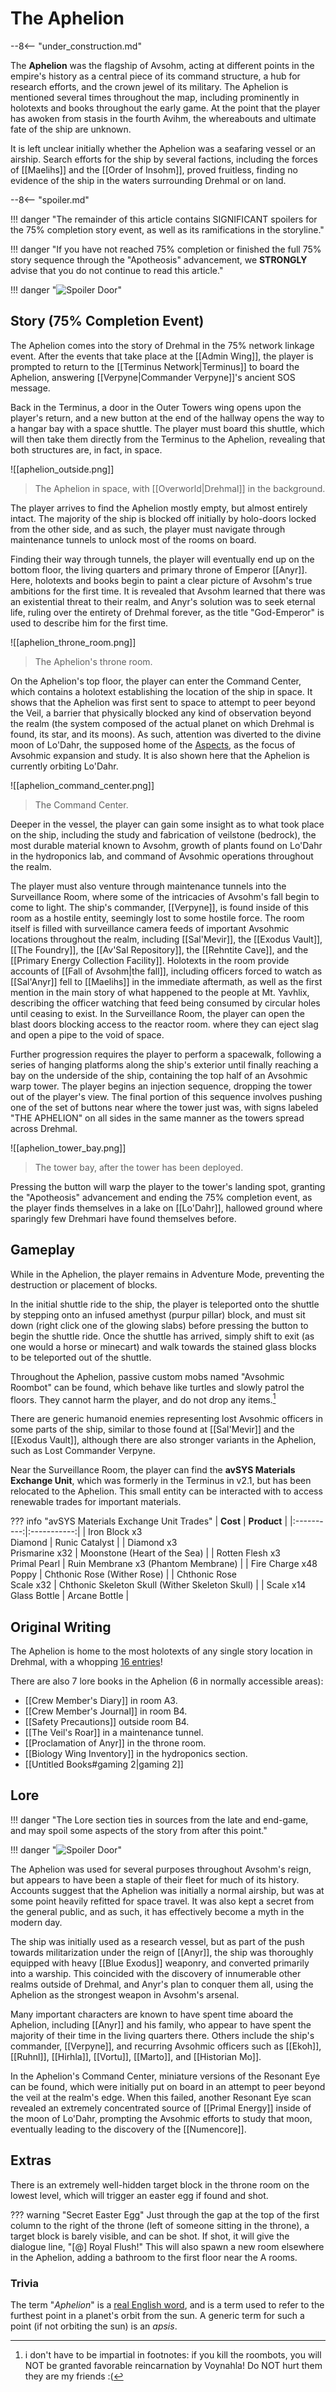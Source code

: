 # The Aphelion

--8<-- "under_construction.md"

The **Aphelion** was the flagship of Avsohm, acting at different points in the empire's history as a central piece of its command structure, a hub for research efforts, and the crown jewel of its military. The Aphelion is mentioned several times throughout the map, including prominently in holotexts and books throughout the early game. At the point that the player has awoken from stasis in the fourth Avihm, the whereabouts and ultimate fate of the ship are unknown. 

It is left unclear initially whether the Aphelion was a seafaring vessel or an airship. Search efforts for the ship by several factions, including the forces of [[Maelihs]] and the [[Order of Insohm]], proved fruitless, finding no evidence of the ship in the waters surrounding Drehmal or on land.

--8<-- "spoiler.md"

!!! danger "The remainder of this article contains SIGNIFICANT spoilers for the 75% completion story event, as well as its ramifications in the storyline."

!!! danger "If you have not reached 75% completion or finished the full 75% story sequence through the "Apotheosis" advancement, we **STRONGLY** advise that you do not continue to read this article."

!!! danger "![Spoiler Door](/assets/img/spoiler_door.png)"

## Story (75% Completion Event)
The Aphelion comes into the story of Drehmal in the 75% network linkage event. After the events that take place at the [[Admin Wing]], the player is prompted to return to the [[Terminus Network|Terminus]] to board the Aphelion, answering [[Verpyne|Commander Verpyne]]'s ancient SOS message. 

Back in the Terminus, a door in the Outer Towers wing opens upon the player's return, and a new button at the end of the hallway opens the way to a hangar bay with a space shuttle. The player must board this shuttle, which will then take them directly from the Terminus to the Aphelion, revealing that both structures are, in fact, in space.

![[aphelion_outside.png]]
> The Aphelion in space, with [[Overworld|Drehmal]] in the background.

The player arrives to find the Aphelion mostly empty, but almost entirely intact. The majority of the ship is blocked off initially by holo-doors locked from the other side, and as such, the player must navigate through maintenance tunnels to unlock most of the rooms on board.

Finding their way through tunnels, the player will eventually end up on the bottom floor, the living quarters and primary throne of Emperor [[Anyr]]. Here, holotexts and books begin to paint a clear picture of Avsohm's true ambitions for the first time. It is revealed that Avsohm learned that there was an existential threat to their realm, and Anyr's solution was to seek eternal life, ruling over the entirety of Drehmal forever, as the title "God-Emperor" is used to describe him for the first time.

![[aphelion_throne_room.png]]
> The Aphelion's throne room.

On the Aphelion's top floor, the player can enter the Command Center, which contains a holotext establishing the location of the ship in space. It shows that the Aphelion was first sent to space to attempt to peer beyond the Veil, a barrier that physically blocked any kind of observation beyond the realm (the system composed of the actual planet on which Drehmal is found, its star, and its moons). As such, attention was diverted to the divine moon of Lo'Dahr, the supposed home of the [Aspects](/Lore/Higher_Beings/Aspects/), as the focus of Avsohmic expansion and study. It is also shown here that the Aphelion is currently orbiting Lo'Dahr.

![[aphelion_command_center.png]]
> The Command Center.

Deeper in the vessel, the player can gain some insight as to what took place on the ship, including the study and fabrication of veilstone (bedrock), the most durable material known to Avsohm, growth of plants found on Lo'Dahr in the hydroponics lab, and command of Avsohmic operations throughout the realm. 

The player must also venture through maintenance tunnels into the Surveillance Room, where some of the intricacies of Avsohm's fall begin to come to light. The ship's commander, [[Verpyne]], is found inside of this room as a hostile entity, seemingly lost to some hostile force. The room itself is filled with surveillance camera feeds of important Avsohmic locations throughout the realm, including [[Sal'Mevir]], the [[Exodus Vault]], [[The Foundry]], the [[Av'Sal Repository]], the [[Rehntite Cave]], and the [[Primary Energy Collection Facility]]. Holotexts in the room provide accounts of [[Fall of Avsohm|the fall]], including officers forced to watch as [[Sal'Anyr]] fell to [[Maelihs]] in the immediate aftermath, as well as the first mention in the main story of what happened to the people at Mt. Yavhlix, describing the officer watching that feed being consumed by circular holes until ceasing to exist. In the Surveillance Room, the player can open the blast doors blocking access to the reactor room. where they can eject slag and open a pipe to the void of space.

Further progression requires the player to perform a spacewalk, following a series of hanging platforms along the ship's exterior until finally reaching a bay on the underside of the ship, containing the top half of an Avsohmic warp tower. The player begins an injection sequence, dropping the tower out of the player's view. The final portion of this sequence involves pushing one of the set of buttons near where the tower just was, with signs labeled "THE APHELION" on all sides in the same manner as the towers spread across Drehmal.

![[aphelion_tower_bay.png]]
> The tower bay, after the tower has been deployed.

Pressing the button will warp the player to the tower's landing spot, granting the "Apotheosis" advancement and ending the 75% completion event, as the player finds themselves in a lake on [[Lo'Dahr]], hallowed ground where sparingly few Drehmari have found themselves before. 

## Gameplay
While in the Aphelion, the player remains in Adventure Mode, preventing the destruction or placement of blocks.

In the initial shuttle ride to the ship, the player is teleported onto the shuttle by stepping onto an infused amethyst (purpur pillar) block, and must sit down (right click one of the glowing slabs) before pressing the button to begin the shuttle ride. Once the shuttle has arrived, simply shift to exit (as one would a horse or minecart) and walk towards the stained glass blocks to be teleported out of the shuttle.

Throughout the Aphelion, passive custom mobs named "Avsohmic Roombot" can be found, which behave like turtles and slowly patrol the floors. They cannot harm the player, and do not drop any items.[^1]

There are generic humanoid enemies representing lost Avsohmic officers in some parts of the ship, similar to those found at [[Sal'Mevir]] and the [[Exodus Vault]], although there are also stronger variants in the Aphelion, such as Lost Commander Verpyne.

Near the Surveillance Room, the player can find the **avSYS Materials Exchange Unit**, which was formerly in the Terminus in v2.1, but has been relocated to the Aphelion. This small entity can be interacted with to access renewable trades for important materials.

??? info "avSYS Materials Exchange Unit Trades"
    |  **Cost**  | **Product** |
    |:----------:|:-----------:|
    | Iron Block x3 <br> Diamond | Runic Catalyst |
    | Diamond x3 <br> Prismarine x32 | Moonstone (Heart of the Sea) |
    | Rotten Flesh x3 <br> Primal Pearl | Ruin Membrane x3 (Phantom Membrane) |
    | Fire Charge x48 <br> Poppy | Chthonic Rose (Wither Rose) |
    | Chthonic Rose <br> Scale x32 | Chthonic Skeleton Skull (Wither Skeleton Skull) |
    | Scale x14 <br> Glass Bottle | Arcane Bottle |

## Original Writing
The Aphelion is home to the most holotexts of any single story location in Drehmal, with a whopping [16 entries](/Story_and_Features/Story_Locations/75_Percent_Event/The_Aphelion/)!

There are also 7 lore books in the Aphelion (6 in normally accessible areas): <br>
- [[Crew Member's Diary]] in room A3. <br>
- [[Crew Member's Journal]] in room B4. <br>
- [[Safety Precautions]] outside room B4. <br>
- [[The Veil's Roar]] in a maintenance tunnel. <br>
- [[Proclamation of Anyr]] in the throne room. <br>
- [[Biology Wing Inventory]] in the hydroponics section. <br>
- [[Untitled Books#gaming 2|gaming 2]]

## Lore

!!! danger "The Lore section ties in sources from the late and end-game, and may spoil some aspects of the story from after this point."

!!! danger "![Spoiler Door](/assets/img/spoiler_door.png)"

The Aphelion was used for several purposes throughout Avsohm's reign, but appears to have been a staple of their fleet for much of its history. Accounts suggest that the Aphelion was initially a normal airship, but was at some point heavily refitted for space travel. It was also kept a secret from the general public, and as such, it has effectively become a myth in the modern day.

The ship was initially used as a research vessel, but as part of the push towards militarization under the reign of [[Anyr]], the ship was thoroughly equipped with heavy [[Blue Exodus]] weaponry, and converted primarily into a warship. This coincided with the discovery of innumerable other realms outside of Drehmal, and Anyr's plan to conquer them all, using the Aphelion as the strongest weapon in Avsohm's arsenal.

Many important characters are known to have spent time aboard the Aphelion, including [[Anyr]] and his family, who appear to have spent the majority of their time in the living quarters there. Others include the ship's commander, [[Verpyne]], and recurring Avsohmic officers such as [[Ekoh]], [[Ruhnl]], [[Hirhla]], [[Vortu]], [[Marto]], and [[Historian Mo]].

In the Aphelion's Command Center, miniature versions of the Resonant Eye can be found, which were initially put on board in an attempt to peer beyond the veil at the realm's edge. When this failed, another Resonant Eye scan revealed an extremely concentrated source of [[Primal Energy]] inside of the moon of Lo'Dahr, prompting the Avsohmic efforts to study that moon, eventually leading to the discovery of the [[Numencore]].

## Extras

There is an extremely well-hidden target block in the throne room on the lowest level, which will trigger an easter egg if found and shot.

??? warning "Secret Easter Egg"
    Just through the gap at the top of the first column to the right of the throne (left of someone sitting in the throne), a target block is barely visible, and can be shot. If shot, it will give the dialogue line, "[@] Royal Flush!"
    This will also spawn a new room elsewhere in the Aphelion, adding a bathroom to the first floor near the A rooms.

### Trivia
The term "*Aphelion*" is a [real English word](https://simple.wikipedia.org/wiki/Aphelion), and is a term used to refer to the furthest point in a planet's orbit from the sun. A generic term for such a point (if not orbiting the sun) is an *apsis*.

[^1]: i don't have to be impartial in footnotes: if you kill the roombots, you will NOT be granted favorable reincarnation by Voynahla! Do NOT hurt them they are my friends :(